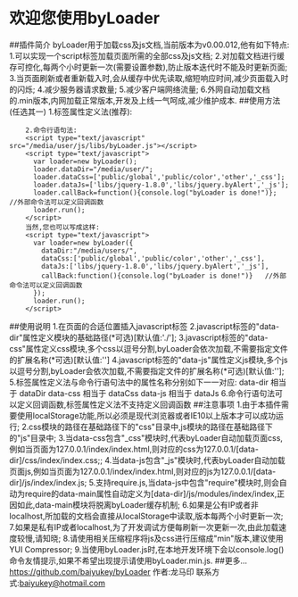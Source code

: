 欢迎您使用byLoader
===
##插件简介
        byLoader用于加载css及js文档,当前版本为v0.00.012,他有如下特点:
        1.可以实现一个script标签加载页面所需的全部css及js文档;
        2.对加载文档进行缓存可控化,每两个小时更新一次(需要设置参数),防止版本迭代时不能及时更新页面;
        3.当页面刷新或者重新载入时,会从缓存中优先读取,缩短响应时间,减少页面载入时的闪烁;
        4.减少服务器请求数量;
        5.减少客户端网络流量;
        6.外网自动加载文档的.min版本,内网加载正常版本,开发及上线一气呵成,减少维护成本.
##使用方法(任选其一)
        1.标签属性定义法(推荐):
         <script type="text/javascript" data-dir="/media/user/" data-css="public/global,public/color,other,_css" data-js="libs/jquery-3.1.0,libs/jquery.byAlert,_js" src="/media/user/js/libs/byLoader.min.js"></script>
        
        2.命令行语句法:
        <script type="text/javascript" src="/media/user/js/libs/byLoader.js"></script>
        <script type="text/javascript">
          var loader=new byLoader();
          loader.dataDir="/media/user/";
          loader.dataCss=['public/global','public/color','other','_css'];
          loader.dataJs=['libs/jquery-1.8.0','libs/jquery.byAlert','_js'];
          loader.callBack=function(){console.log("byLoader is done!")};   //外部命令法可以定义回调函数
          loader.run();
        </script>
        当然,您也可以写成这样:
        <script type="text/javascript">
          var loader=new byLoader({
            dataDir:"/media/users/",
            dataCss:['public/global','public/color','other','_css'],
            dataJs:['libs/jquery-1.8.0','libs/jquery.byAlert','_js'],
            callBack:function(){console.log("byLoader is done!")}   //外部命令法可以定义回调函数
          });
          loader.run();
        </script>
##使用说明
        1.在页面的合适位置插入javascript标签
        2.javascript标签的"data-dir"属性定义模块的基础路径(*可选)[默认值:'./'];
        3.javascript标签的"data-css"属性定义css模块,多个css以逗号分割,byLoader会依次加载,不需要指定文件的扩展名称(*可选)[默认值:'']
        4.javascript标签的"data-js"属性定义js模块,多个js以逗号分割,byLoader会依次加载,不需要指定文件的扩展名称(*可选)[默认值:''];
        5.标签属性定义法与命令行语句法中的属性名称分别如下一一对应:
            data-dir  相当于 dataDir
            data-css 相当于 dataCss
            data-js    相当于 dataJs
        6.命令行语句法可以定义回调函数,标签属性定义法不支持定义回调函数
##注意事项
        1.由于本插件需要使用localStorage功能,所以必须是现代浏览器或者IE10以上版本才可以成功运行;
        2.css模块的路径在基础路径下的"css"目录中,js模块的路径在基础路径下的"js"目录中;
        3.当data-css包含"_css"模块时,代表byLoader自动加载页面css,例如当页面为127.0.0.1/index/index.html,则对应的css为127.0.0.1/[data-dir]/css/index/index.css;;
        4.当data-js包含"_js"模块时,代表byLoader自动加载页面js,例如当页面为127.0.0.1/index/index.html,则对应的js为127.0.0.1/[data-dir]/js/index/index.js;
        5.支持require.js,当data-js中包含"require"模块时,则会自动为require的data-main属性自动定义为[data-dir]/js/modules/index/index,正因如此,data-main模块将脱离byLoader缓存机制;
        6.如果是公有IP或者非localhost,所加载的文档会直接从localStorage中读取,版本每两个小时更新一次;
        7.如果是私有IP或者localhost,为了开发调试方便每刷新一次更新一次,由此加载速度较慢,请知晓;
        8.请使用相关压缩程序将js及css进行压缩成"min"版本,建议使用YUI Compressor;
        9.当使用byLoader.js时,在本地开发环境下会以console.log()命令友情提示,如果不希望出现提示请使用byLoader.min.js.
##更多...
        https://github.com/baiyukey/byLoader
        作者:龙马印
        联系方式:baiyukey@hotmail.com
